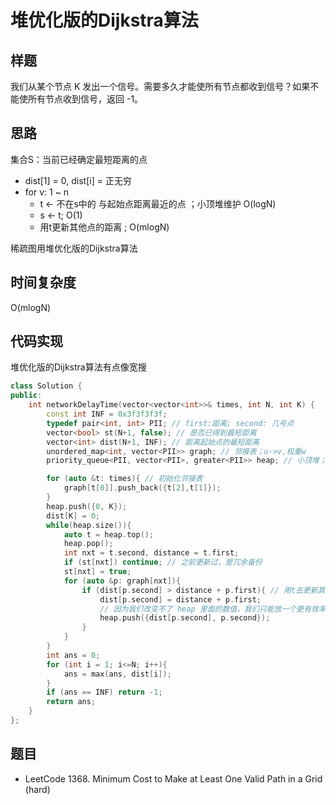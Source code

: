 # 堆优化版的Dijkstra算法

## 样题
我们从某个节点 K 发出一个信号。需要多久才能使所有节点都收到信号？如果不能使所有节点收到信号，返回 -1。

## 思路
集合S：当前已经确定最短距离的点
- dist[1] = 0, dist[i] = 正无穷
- for v: 1 ~ n 
  - t <- 不在s中的 与起始点距离最近的点 ；小顶堆维护 O(logN)
  - s <- t; O(1)
  - 用t更新其他点的距离 ; O(mlogN)

稀疏图用堆优化版的Dijkstra算法

## 时间复杂度

O(mlogN)

## 代码实现

堆优化版的Dijkstra算法有点像宽搜

```cpp
class Solution {
public:
    int networkDelayTime(vector<vector<int>>& times, int N, int K) {
        const int INF = 0x3f3f3f3f;
        typedef pair<int, int> PII; // first:距离; second: 几号点
        vector<bool> st(N+1, false); // 是否已得到最短距离
        vector<int> dist(N+1, INF); // 距离起始点的最短距离
        unordered_map<int, vector<PII>> graph; // 邻接表；u->v,权重w
        priority_queue<PII, vector<PII>, greater<PII>> heap; // 小顶堆；维护到起始点的最短距离和点

        for (auto &t: times){ // 初始化邻接表
            graph[t[0]].push_back({t[2],t[1]});
        }
        heap.push({0, K});
        dist[K] = 0;
        while(heap.size()){
            auto t = heap.top();
            heap.pop();
            int nxt = t.second, distance = t.first;
            if (st[nxt]) continue; // 之前更新过，是冗余备份
            st[nxt] = true;
            for (auto &p: graph[nxt]){
                if (dist[p.second] > distance + p.first){ // 用t去更新其他点到起始点的最短距离
                    dist[p.second] = distance + p.first;
                    // 因为我们改变不了 heap 里面的数值，我们只能放一个更有效率的进去，让另外一个变成冗余
                    heap.push({dist[p.second], p.second});
                }
            }
        }
        int ans = 0;
        for (int i = 1; i<=N; i++){
            ans = max(ans, dist[i]);
        }
        if (ans == INF) return -1;
        return ans;
    }
};
```

## 题目

- LeetCode 1368. Minimum Cost to Make at Least One Valid Path in a Grid (hard)

